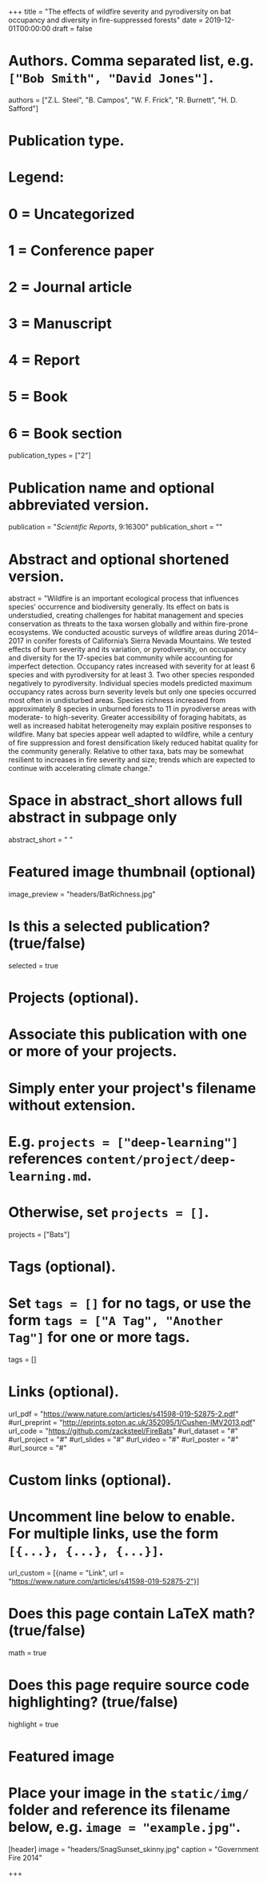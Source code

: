 +++
title = "The effects of wildfire severity and pyrodiversity on bat occupancy and diversity in fire-suppressed forests"
date = 2019-12-01T00:00:00
draft = false

# Authors. Comma separated list, e.g. `["Bob Smith", "David Jones"]`.
authors = ["Z.L. Steel", "B. Campos", "W. F. Frick", "R. Burnett", "H. D. Safford"]

# Publication type.
# Legend:
# 0 = Uncategorized
# 1 = Conference paper
# 2 = Journal article
# 3 = Manuscript
# 4 = Report
# 5 = Book
# 6 = Book section
publication_types = ["2"]

# Publication name and optional abbreviated version.
publication = "*Scientific Reports*, 9:16300"
publication_short = ""

# Abstract and optional shortened version.
abstract = "Wildfire is an important ecological process that influences species’ occurrence and biodiversity generally. Its effect on bats is understudied, creating challenges for habitat management and species conservation as threats to the taxa worsen globally and within fire-prone ecosystems. We conducted acoustic surveys of wildfire areas during 2014–2017 in conifer forests of California’s Sierra Nevada Mountains. We tested effects of burn severity and its variation, or pyrodiversity, on occupancy and diversity for the 17-species bat community while accounting for imperfect detection. Occupancy rates increased with severity for at least 6 species and with pyrodiversity for at least 3. Two other species responded negatively to pyrodiversity. Individual species models predicted maximum occupancy rates across burn severity levels but only one species occurred most often in undisturbed areas. Species richness increased from approximately 8 species in unburned forests to 11 in pyrodiverse areas with moderate- to high-severity. Greater accessibility of foraging habitats, as well as increased habitat heterogeneity may explain positive responses to wildfire. Many bat species appear well adapted to wildfire, while a century of fire suppression and forest densification likely reduced habitat quality for the community generally. Relative to other taxa, bats may be somewhat resilient to increases in fire severity and size; trends which are expected to continue with accelerating climate change."
# Space in abstract_short allows full abstract in subpage only
abstract_short = " "

# Featured image thumbnail (optional)
image_preview = "headers/BatRichness.jpg"

# Is this a selected publication? (true/false)
selected = true

# Projects (optional).
#   Associate this publication with one or more of your projects.
#   Simply enter your project's filename without extension.
#   E.g. `projects = ["deep-learning"]` references `content/project/deep-learning.md`.
#   Otherwise, set `projects = []`.
projects = ["Bats"]

# Tags (optional).
#   Set `tags = []` for no tags, or use the form `tags = ["A Tag", "Another Tag"]` for one or more tags.
tags = []

# Links (optional).
url_pdf = "https://www.nature.com/articles/s41598-019-52875-2.pdf"
#url_preprint = "http://eprints.soton.ac.uk/352095/1/Cushen-IMV2013.pdf"
url_code = "https://github.com/zacksteel/FireBats"
#url_dataset = "#"
#url_project = "#"
#url_slides = "#"
#url_video = "#"
#url_poster = "#"
#url_source = "#"

# Custom links (optional).
#   Uncomment line below to enable. For multiple links, use the form `[{...}, {...}, {...}]`.
url_custom = [{name = "Link", url = "https://www.nature.com/articles/s41598-019-52875-2"}]

# Does this page contain LaTeX math? (true/false)
math = true

# Does this page require source code highlighting? (true/false)
highlight = true

# Featured image
# Place your image in the `static/img/` folder and reference its filename below, e.g. `image = "example.jpg"`.
[header]
image = "headers/SnagSunset_skinny.jpg"
caption = "Government Fire 2014"

+++


